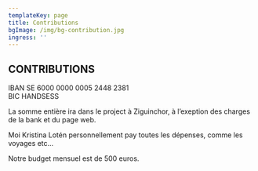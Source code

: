 ```yaml
---
templateKey: page
title: Contributions
bgImage: /img/bg-contribution.jpg
ingress: ''
---
```

## CONTRIBUTIONS

IBAN SE 6000 0000 0005 2448 2381\
BIC HANDSESS

La somme entière ira dans le project à Ziguinchor, à l’exeption des charges de la bank et du page web.

Moi Kristina Lotén personnellement pay toutes les dépenses, comme les voyages etc…

Notre budget mensuel est de 500 euros.

##

